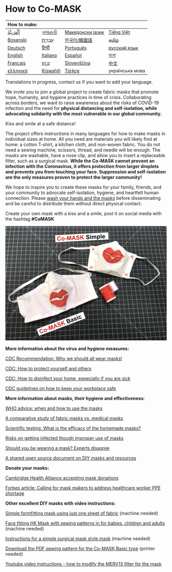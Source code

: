 # How to Co-MASK

|How to make:||||
|:--|---|---|---|
| [اَلْعَرَبِيَّةُ](https://docs.google.com/presentation/d/1c4zXEowPAIgQcasyMvJvLNEohecMwBvjLJr82WEY9nU/edit?usp=sharing) | [ગુજરાતી](https://docs.google.com/presentation/d/1yMhNrhVc02ptqK3gul5Z-JmK5Wz6Xme18IYk34kz90I/edit?usp=sharing) | [Македонски јазик](https://docs.google.com/presentation/d/1J5Xn39DEPJGAu11cEJAU6jVe7WKD11tXWP7bpP5ClAY/edit?usp=sharing) | [Tiếng Việt](https://docs.google.com/presentation/d/1ctL3x1vGUNbWFwoVEHvtWB3dTTYwhLf7mCxSTDZso3o/edit?usp=sharing) |
| [Bosanski](https://docs.google.com/presentation/d/1Wo35d7BZaEPhtMg0TuXQrnP0szMFHge_3etbAyDg__4/edit?usp=sharing) | [עִבְרִית‎](https://docs.google.com/presentation/d/1cNT-sOp2vS-0BuAuIIPzrBh3zdez-ZKLi3l8RrRI3sY/edit?usp=sharing) | [한국어/韓國語](https://docs.google.com/presentation/d/1MSDEfAQ_TDWf14yAfKbZgJvZ3HnY3I51Qqd50tawSSw/edit?usp=sharing) | [தமிழ்](https://docs.google.com/presentation/d/16wu1WctaFuU-JPeHeJn5VZT9-NVIj84GiU8-2YeXiGw/edit?usp=sharing) |
| [Deutsch](https://docs.google.com/presentation/d/1PFxRqqfLwhkqDWGTxXlwi_zWoegKpmUAv-mcQOVGjkQ/edit?usp=sharing) | [हिन्दी](https://drive.google.com/file/d/13ePhPcpwqdoP1s0ow2B_GQUv7neMqIhf/view?usp=sharing) | [Português](https://docs.google.com/presentation/d/1k7DGbnfYzxcFBW5vOmlco_-1Y9bfZ-5FkDBA2iAVzoU/edit?usp=sharing) | [русский язык](https://docs.google.com/presentation/d/1ICBEGSqWGv77sltmagEMounJvhpGmTy_wgziBZPkJ0s/edit?usp=sharing) |
| [English](https://docs.google.com/presentation/d/1T_rO2Q8HKdWN_8hhGp65-JKylpn2vpFx0kGD602U618/edit?usp=sharing) | [Italiano](https://docs.google.com/presentation/d/1_RHBFR9ubGLrgpFGF5re_CpbbsZj4yRjeo9oioCYMM0/edit?usp=sharing) | [Español](https://docs.google.com/presentation/d/1LXYo50ZgN1rFB-5t_2WhzbM1kg1Z7gD_UUVFEN1SblE/edit?usp=sharing) | [বাংলা](https://drive.google.com/file/d/1x0Zg2ljfss3e7ewH3RUgsDz8BkDk0pJW/view?usp=sharing) |
|[Français](https://docs.google.com/presentation/d/1H5tWf3gtuaeDWoVCub0vQIlLQSlLNcrS66FRDp7clnk/edit?usp=sharing)|[ಕನ್ನಡ](https://drive.google.com/file/d/1ieR4GluTDGDIAKGpEBvO1F3S1BGUKwqN/view?usp=sharing)|[Slovenščina](https://docs.google.com/presentation/d/1CRa1snrNdU6x1cxTsMqAMStENCoHXgZ3_bzbxVPngOo/edit?usp=sharing)|[中文](https://drive.google.com/file/d/1x0Zg2ljfss3e7ewH3RUgsDz8BkDk0pJW/view?usp=sharing)|
|[ελληνικά](https://docs.google.com/presentation/d/1wxX9T3keWJAIGZngB93HFvJZnJ3-_6vaQDpDb8kAoH0/edit?usp=sharing)|[Kiswahili](https://drive.google.com/file/d/1kifC_CVGkABFKkBGYepTEFmdtYuc3rmB/view?usp=sharing)|[Türkçe](https://docs.google.com/presentation/d/1zsKw7xeurfuEbOJjGvUP_igr3cMyd7Jflbu0kfEKD1Y/edit#slide=id.g71aa90b52d_0_0)|українська мова|

Translations in progress, contact us if you want to add your language.

We invite you to join a global project to create fabric masks that promote hope, humanity, and hygiene practices in time of crisis. Collaborating across borders, we want to raise awareness about the risks of COVID-19 infection and the need for **physical distancing and self-isolation, while advocating solidarity with the most vulnerable in our global community.** 

Kiss and smile at a safe distance!

The project offers instructions in many languages for how to make masks in individual sizes at home. All you need are materials you will likely find at home: a cotton T-shirt, a kitchen cloth, and non-woven fabric. You do not need a sewing machine; scissors, thread, and needle will be enough. The masks are washable, have a nose clip, and allow you to insert a replaceable filter, such as a surgical mask. **While the Co-MASK cannot prevent an infection with the Coronavirus, it offers protection from larger droplets and prevents you from touching your face. Suppression and self-isolation are the only measures proven to protect the larger community!** 

We hope to inspire you to create these masks for your family, friends, and your community to advocate self-isolation, hygiene, and heartfelt human connection. Please [wash your hands and the masks](https://www.who.int/emergencies/diseases/novel-coronavirus-2019/advice-for-public/when-and-how-to-use-masks) before disseminating and be careful to distribute them without direct physical contact. 

Create your own mask with a kiss and a smile, post it on social media with the hashtag **#CoMASK**


![co-mask basic](media/CoMASK2.png)

**More information about the virus and hygiene measures:**

[CDC Recommendation: Why we should all wear masks!](https://www.actionnewsjax.com/news/trending/coronavirus-do-we-all-need-wear-masks-cdc-is-considering-it/PCJ27GQOBJHZDCZ7ESEUOXM57M/)

[CDC: How to protect yourself and others](https://www.cdc.gov/coronavirus/2019-ncov/prepare/prevention.html)

[CDC: How to disinfect your home, especially if you are sick](https://www.cdc.gov/coronavirus/2019-ncov/prepare/cleaning-disinfection.html)

[CDC guidelines on how to keep your workplace safe](https://www.cdc.gov/coronavirus/2019-ncov/downloads/workplace-school-and-home-guidance.pdf)



**More information about masks, their hygiene and effectiveness**:

[WHO advice: when and how to use the masks](https://www.who.int/emergencies/diseases/novel-coronavirus-2019/advice-for-public/when-and-how-to-use-masks)

[A comparative study of fabric masks vs. medical masks](https://bmjopen.bmj.com/content/5/4/e006577)

[Scientific testing:  What is the efficacy of the homemade masks?](https://www.cambridge.org/core/journals/disaster-medicine-and-public-health-preparedness/article/testing-the-efficacy-of-homemade-masks-would-they-protect-in-an-influenza-pandemic/0921A05A69A9419C862FA2F35F819D55)

[Risks on getting infected though improper use of masks](https://www.cbsnews.com/news/coronavirus-prevention-face-mask-not-helpful-wash-hands/)

[Should you be wearing a mask? Experts disagree](https://www.livescience.com/coronavirus-do-face-masks-work.html)

[A shared open source document on DIY masks and resources](https://bit.ly/diycovidmasks) 



**Donate your masks:**

[Cambridge Health Alliance accepting mask donations](https://www.bostonglobe.com/2020/03/17/metro/cambridge-health-alliance-accepting-mask-donations-amid-coronavirus-pandemic/)

[Forbes article: Calling for mask makers to address healthcare worker PPE shortage](https://www.forbes.com/sites/tjmccue/2020/03/20/calling-all-people-who-sew-and-make-you-can-help-solve-2020-n95-type-mask-shortage/?fbclid=IwAR0NsmbXPKeVfUDz3MtjHyElnb9QrAzLfYfasiexVrScos7pwdN2uXjfZmw#5be7bfae4e41)



**Other excellent DIY masks with video instructions:**

[Simple formfitting mask using just one sheet of fabric](https://www.youtube.com/watch?v=WlguehtIpu8) (machine needed)

[Face fitting HK Mask with sewing patterns in for babies, children and adults](https://diymask.site/) (machine needed)

[Instructions for a simple surgical mask style mask](https://www.instructables.com/id/AB-Mask-for-a-Nurse-by-a-Nurse/)  (machine needed)

[Download the PDF sewing pattern for the Co-MASK Basic type](https://www.infirmiers.com/pdf/masque-tissu.pdf) (printer needed)

[Youtube video instructions - how to modify the MERV13 filter for the mask](https://youtu.be/6T787NV6FpA)



